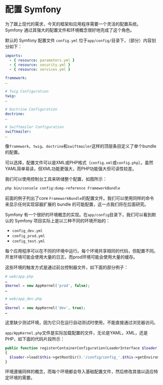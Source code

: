# 配置 Symfony

为了跟上现代的需求，今天的框架和应用程序需要一个灵活的配置系统。Symfony 通过其强大的配置文件和环境概念很好地完成了这个角色。

默认的 Symfony 配置文件 `config.yml` 位于`app/config/`目录下，（部分）内容划分如下：

```yaml
imports:
  - { resource: parameters.yml }
  - { resource: security.yml }
  - { resource: services.yml }

framework:
…

# Twig Configuration
twig:
…

# Doctrine Configuration
doctrine:
…

# Swiftmailer Configuration
swiftmailer:
…
```

像`framework`、`twig`、`doctrine`和`swiftmailer`这样的顶层条目定义了单个bundle的配置。

可以选择，配置文件可以是XML或PHP格式（`config.xml`或`config.php`）。虽然YAML简单易读，但XML功能更强大，而PHP功能强大但可读性较差。

我们可以使用控制台工具来转储整个配置，如图所示：

```bash
php bin/console config:dump-reference FrameworkBundle
```

前面的例子列出了core `FrameworkBundle`的配置文件。我们可以使用同样的命令来显示任何实现容器扩展的 bundle 的可能配置，这一点我们将在后面研究。

Symfony 有一个很好的环境概念的实现。在`app/config`目录下，我们可以看到默认的 Symfony 项目实际上是以三种不同的环境开始的：

* `config_dev.yml`
* `config_prod.yml`
* `config_test.yml`

每个应用程序可以在不同的环境中运行。每个环境共享相同的代码，但配置不同。开发环境可能会使用大量的日志，而prod环境可能会使用大量的缓存。

这些环境的触发方式是通过前台控制器文件，如下面的部分例子：

```php
# web/app.php
…
$kernel = new AppKernel('prod', false);
…

# web/app_dev.php
…
$kernel = new AppKernel('dev', true);
…
```

这里缺少测试环境，因为它只在运行自动测试时使用，不能直接通过浏览器访问。

`app/AppKernel.php`文件是实际加载配置的文件，无论是YAML，XML，还是PHP，如下面的代码片段所示：

```php
public function registerContainerConfiguration(LoaderInterface $loader)
{
  $loader->load($this->getRootDir().'/config/config_'.$this->getEnvironment().'.yml');
}
```

环境遵循同样的概念，而每个环境都会导入基础配置文件，然后修改其值以适应特定环境的需要。

